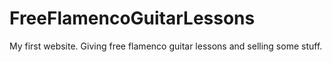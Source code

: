 # FreeFlamencoGuitarLessons
My first website. Giving free flamenco guitar lessons and selling some stuff. 
